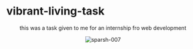 # vibrant-living-task
<p align="center"> this was a task given to me for an internship fro web development</p>
<p align="center"> <img src="https://github.com/sparsh-007/vibrant-living-task/blob/main/ezgif-3-2d23fbc4f5.gif" alt="sparsh-007" /> </p>
